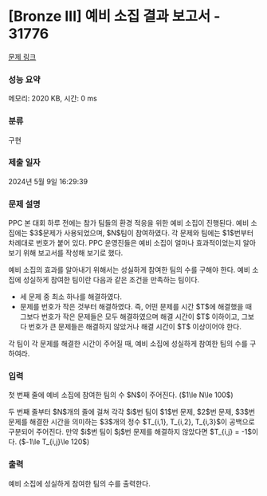 # [Bronze III] 예비 소집 결과 보고서 - 31776 

[문제 링크](https://www.acmicpc.net/problem/31776) 

### 성능 요약

메모리: 2020 KB, 시간: 0 ms

### 분류

구현

### 제출 일자

2024년 5월 9일 16:29:39

### 문제 설명

<p>PPC 본 대회 하루 전에는 참가 팀들의 환경 적응을 위한 예비 소집이 진행된다. 예비 소집에는 $3$문제가 사용되었으며, $N$팀이 참여하였다. 각 문제와 팀에는 $1$번부터 차례대로 번호가 붙어 있다. PPC 운영진들은 예비 소집이 얼마나 효과적이었는지 알아보기 위해 보고서를 작성해 보기로 했다.</p>

<p>예비 소집의 효과를 알아내기 위해서는 성실하게 참여한 팀의 수를 구해야 한다. 예비 소집에 성실하게 참여한 팀이란 다음과 같은 조건을 만족하는 팀이다.</p>

<ul>
	<li>세 문제 중 최소 하나를 해결하였다.</li>
	<li>문제를 번호가 작은 것부터 해결하였다. 즉, 어떤 문제를 시간 $T$에 해결했을 때 그보다 번호가 작은 문제들은 모두 해결하였으며 해결 시간이 $T$ 이하이고, 그보다 번호가 큰 문제들은 해결하지 않았거나 해결 시간이 $T$ 이상이어야 한다.</li>
</ul>

<p>각 팀이 각 문제를 해결한 시간이 주어질 때, 예비 소집에 성실하게 참여한 팀의 수를 구하여라.</p>

### 입력 

 <p>첫 번째 줄에 예비 소집에 참여한 팀의 수 $N$이 주어진다. ($1\le N\le 100$)</p>

<p>두 번째 줄부터 $N$개의 줄에 걸쳐 각각 $i$번 팀이 $1$번 문제, $2$번 문제, $3$번 문제를 해결한 시간을 의미하는 $3$개의 정수 $T_{i,1}, T_{i,2}, T_{i,3}$이 공백으로 구분되어 주어진다. 만약 $i$번 팀이 $j$번 문제를 해결하지 않았다면 $T_{i,j} = -1$이다. ($-1\le T_{i,j}\le 120$)</p>

### 출력 

 <p>예비 소집에 성실하게 참여한 팀의 수를 출력한다.</p>


